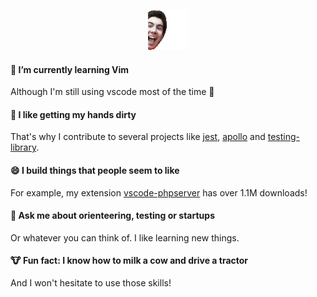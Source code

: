 <p align="center">
  <img src="https://raw.githubusercontent.com/brapifra/brapifra/master/favicon.gif" />
<p>

#### 🌱 I’m currently learning Vim
Although I'm still using vscode most of the time 🤫

#### 👯 I like getting my hands dirty
That's why I contribute to several projects like [jest](https://github.com/facebook/jest), [apollo](https://github.com/apollographql) and [testing-library](https://github.com/testing-library/dom-testing-library).

#### 😄 I build things that people seem to like
For example, my extension [vscode-phpserver](https://github.com/brapifra/vscode-phpserver) has over 1.1M downloads!

#### 💬 Ask me about orienteering, testing or startups
Or whatever you can think of. I like learning new things.

#### 🐮 Fun fact: I know how to milk a cow and drive a tractor
And I won't hesitate to use those skills!

